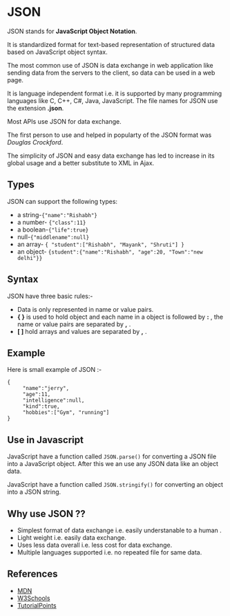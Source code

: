 # JSON

JSON stands for **JavaScript Object Notation**.

It is  standardized format  for  text-based representation of structured data based on JavaScript object syntax.

The most common use of JSON is  data exchange in web application like sending  data from the servers to the client, so data can be used in a web page.

It is language independent format i.e. it is supported by many programming languages like C, C++, C#, Java, JavaScript. 
The file names for JSON use the extension **.json**.

Most APIs use JSON for data exchange.

The first person to use and helped in popularty of  the JSON format was *Douglas Crockford*.

The simplicity of JSON and easy data exchange has led to increase in its global usage and a better substitute to XML in Ajax. 

## Types
JSON can support the following types:

- a string-`{"name":"Rishabh"}`
- a number- `{"class":11}`
- a boolean-`{"life":true}`
- null-`{"middlename":null}`
- an array- `{ "student":["Rishabh", "Mayank", "Shruti"] }`
- an object- `{student":{"name":"Rishabh", "age":20, "Town":"new delhi"}}`

## Syntax
JSON have three basic rules:-
- Data is only represented in name or value pairs.
- **{ }** is used to hold object and each name in a object is followed by **:** , the name or value pairs are separated by **,** .
- **[ ]** hold arrays and values are separated by  **,** .
## Example
Here is small example of JSON :-

```
{
     "name":"jerry",
     "age":11, 
     "intelligence":null,
     "kind":true,
     "hobbies":["Gym", "running"]
}
```
## Use in Javascript
JavaScript have a function called `JSON.parse()` for converting a JSON file into a JavaScript object.
After this we an use any JSON data like an object data.

JavaScript have a function called `JSON.stringify()` for converting an object into a JSON string.


## Why use JSON ??

- Simplest format of data exchange i.e. easily understanable to a human .
- Light weight i.e. easily data exchange.
- Uses less data overall i.e. less cost for data exchange.
- Multiple languages supported i.e. no repeated file for same data.

## References

 - [MDN](https://developer.mozilla.org/en-US/docs/Web/JavaScript/Reference/Global_Objects/JSON)
 - [W3Schools](https://www.w3schools.com/whatis/whatis_json.asp)
 - [TutorialPoints](https://www.tutorialspoint.com/json/json_comparison.htm)


